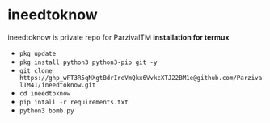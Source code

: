  # ineedtoknow
 ineedtoknow is private repo for ParzivalTM
 **installation for termux**
 

 - `pkg update`
 - `pkg install python3 python3-pip git -y`
 - `git clone https://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@github.com/ParzivalTM41/ineedtoknow.git`
 - `cd ineedtoknow`
 - `pip intall -r requirements.txt`
 - `python3 bomb.py`
